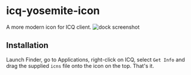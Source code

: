 # icq-yosemite-icon

A more modern icon for ICQ client.
![dock screenshot](http://kpwk.pw/box/Screen%20Shot%202015-07-24%20at%2011.33.43-4yxDl3NxGh.png)

## Installation

Launch Finder, go to Applications, right-click on ICQ, select `Get Info` and drag the supplied `icns` file onto the icon on the top. That's it.
